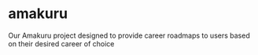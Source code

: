 # amakuru
Our Amakuru project designed to provide career roadmaps to users based on their desired career of choice
